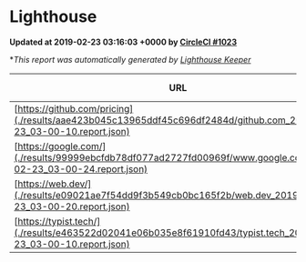 
# Lighthouse

**Updated at 2019-02-23 03:16:03 +0000 by [CircleCI #1023](https://circleci.com/gh/ItinerisLtd/lighthouse-keeper-example/1023)**

**This report was automatically generated by [Lighthouse Keeper](https://github.com/itinerisltd/lighthouse-keeper)*

| URL | Performance | Accessibility | Best Practices | SEO | PWA | Updated At |
| --- | --- | --- | --- | --- | --- | --- |
| [https://github.com/pricing](./results/aae423b045c13965ddf45c696df2484d/github.com_2019-02-23_03-00-10.report.json) | 0.73 | 0.89 | 0.93 | 0.9 | 0.58 | 2019-02-23T03:00:10.610Z |
| [https://google.com/](./results/99999ebcfdb78df077ad2727fd00969f/www.google.com_2019-02-23_03-00-24.report.json) | 0.95 | 0.71 | 0.93 | 0.8 | 0.58 | 2019-02-23T03:00:24.337Z |
| [https://web.dev/](./results/e09021ae7f54dd9f3b549cb0bc165f2b/web.dev_2019-02-23_03-00-20.report.json) | 0.92 | 0.93 | 1 | 0.91 | 1 | 2019-02-23T03:00:20.895Z |
| [https://typist.tech/](./results/e463522d02041e06b035e8f61910fd43/typist.tech_2019-02-23_03-00-10.report.json) | 1 |  |  |  |  | 2019-02-23T03:00:10.229Z |
